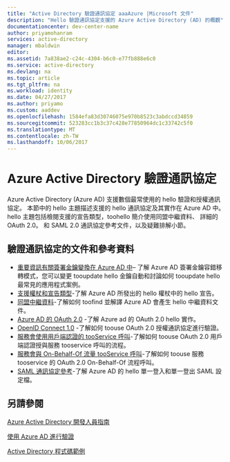 ```yaml
---
title: "Active Directory 驗證通訊協定 aaaAzure |Microsoft 文件"
description: "Hello 驗證通訊協定支援的 Azure Active Directory (AD) 的概觀"
documentationcenter: dev-center-name
author: priyamohanram
services: active-directory
manager: mbaldwin
editor: 
ms.assetid: 7a838ae2-c24c-4304-b6c0-e77fb888e6c0
ms.service: active-directory
ms.devlang: na
ms.topic: article
ms.tgt_pltfrm: na
ms.workload: identity
ms.date: 04/27/2017
ms.author: priyamo
ms.custom: aaddev
ms.openlocfilehash: 1584efa83d30746075e970b8523c3abdccd34859
ms.sourcegitcommit: 523283cc1b3c37c428e77850964dc1c33742c5f0
ms.translationtype: MT
ms.contentlocale: zh-TW
ms.lasthandoff: 10/06/2017
---
```

# Azure Active Directory 驗證通訊協定
Azure Active Directory (Azure AD) 支援數個最常使用的 hello 驗證和授權通訊協定。 本節中的 hello 主題描述支援的 hello 通訊協定及其實作在 Azure AD 中。 hello 主題包括檢閱支援的宣告類型，toohello 簡介使用同盟中繼資料、 詳細的 OAuth 2.0。 和 SAML 2.0 通訊協定參考文件，以及疑難排解小節。

## 驗證通訊協定的文件和參考資料
* [重要資訊有關簽署金鑰變換在 Azure AD 中](active-directory-signing-key-rollover.md)– 了解 Azure AD 簽署金鑰容錯移轉模式，您可以變更 tooupdate hello 金鑰自動和討論如何 tooupdate hello 最常見的應用程式案例。
* [支援權杖和宣告類型](active-directory-token-and-claims.md)-了解 Azure AD 所發出的 hello 權杖中的 hello 宣告。
* [同盟中繼資料](active-directory-federation-metadata.md)-了解如何 toofind 並解譯 Azure AD 會產生 hello 中繼資料文件。
* [Azure AD 的 OAuth 2.0](active-directory-protocols-oauth-code.md) -了解 Azure ad 的 OAuth 2.0 hello 實作。
* [OpenID Connect 1.0](active-directory-protocols-openid-connect-code.md) -了解如何 toouse OAuth 2.0 授權通訊協定進行驗證。
* [服務會使用用戶端認證的 tooService 呼叫](active-directory-protocols-oauth-service-to-service.md)-了解如何 toouse OAuth 2.0 用戶端認證授與服務 tooservice 呼叫的流程。
* [服務會與 On-Behalf-Of 流量 tooService 呼叫](active-directory-protocols-oauth-on-behalf-of.md)-了解如何 toouse 服務 tooservice 的 OAuth 2.0 On-Behalf-Of 流程呼叫。
* [SAML 通訊協定參考](active-directory-saml-protocol-reference.md)-了解 Azure AD 的 hello 單一登入和單一登出 SAML 設定檔。

## 另請參閱
[Azure Active Directory 開發人員指南](active-directory-developers-guide.md)

[使用 Azure AD 進行驗證](../../app-service-web/web-sites-authentication-authorization.md)

[Active Directory 程式碼範例](active-directory-code-samples.md)
